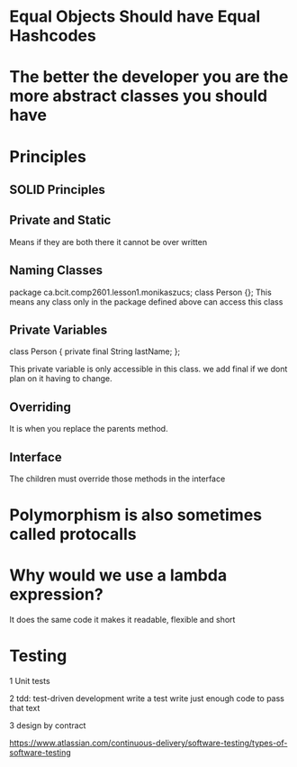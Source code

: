 # Equal Objects Should have Equal Hashcodes

# The better the developer you are the more abstract classes you should have

# Principles
## SOLID Principles



## Private and Static
Means if they are both there it cannot be over written

## Naming Classes
package ca.bcit.comp2601.lesson1.monikaszucs;
class Person {};
This means any class only in the package defined above can access this class

## Private Variables
class Person {
    private final String lastName;
};

This private variable is only accessible in this class. we add final if we dont plan on it having to change.

## Overriding
It is when you replace the parents method. 

## Interface
The children must override those methods in the interface

# Polymorphism is also sometimes called protocalls

# Why would we use a lambda expression?
It does the same code it makes it readable, flexible and short

# Testing
1 Unit tests

2 tdd: test-driven development
write a test
write just enough code to pass that text

3 design by contract

https://www.atlassian.com/continuous-delivery/software-testing/types-of-software-testing

